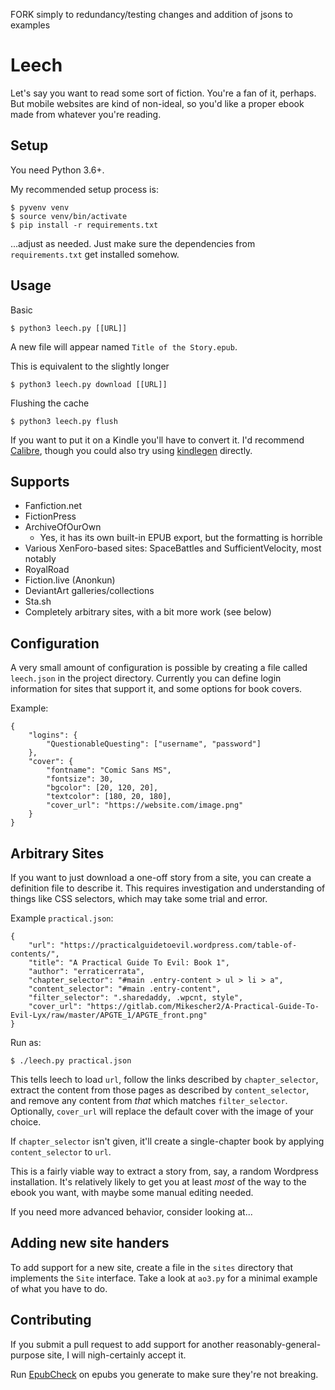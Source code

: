 FORK simply to redundancy/testing changes and addition of jsons to examples




Leech
===

Let's say you want to read some sort of fiction. You're a fan of it, perhaps. But mobile websites are kind of non-ideal, so you'd like a proper ebook made from whatever you're reading.

Setup
---

You need Python 3.6+.

My recommended setup process is:

    $ pyvenv venv
    $ source venv/bin/activate
    $ pip install -r requirements.txt

...adjust as needed. Just make sure the dependencies from `requirements.txt` get installed somehow.

Usage
---

Basic

    $ python3 leech.py [[URL]]

A new file will appear named `Title of the Story.epub`.

This is equivalent to the slightly longer

    $ python3 leech.py download [[URL]]

Flushing the cache

    $ python3 leech.py flush

If you want to put it on a Kindle you'll have to convert it. I'd recommend [Calibre](http://calibre-ebook.com/), though you could also try using [kindlegen](http://www.amazon.com/gp/feature.html?docId=1000765211) directly.

Supports
---

 * Fanfiction.net
 * FictionPress
 * ArchiveOfOurOwn
   * Yes, it has its own built-in EPUB export, but the formatting is horrible
 * Various XenForo-based sites: SpaceBattles and SufficientVelocity, most notably
 * RoyalRoad
 * Fiction.live (Anonkun)
 * DeviantArt galleries/collections
 * Sta.sh
 * Completely arbitrary sites, with a bit more work (see below)

Configuration
---

A very small amount of configuration is possible by creating a file called `leech.json` in the project directory. Currently you can define login information for sites that support it, and some options for book covers.

Example:

```
{
    "logins": {
        "QuestionableQuesting": ["username", "password"]
    },
    "cover": {
        "fontname": "Comic Sans MS",
        "fontsize": 30,
        "bgcolor": [20, 120, 20],
        "textcolor": [180, 20, 180],
        "cover_url": "https://website.com/image.png"
    }
}
```

Arbitrary Sites
---

If you want to just download a one-off story from a site, you can create a definition file to describe it. This requires investigation and understanding of things like CSS selectors, which may take some trial and error.

Example `practical.json`:

```
{
    "url": "https://practicalguidetoevil.wordpress.com/table-of-contents/",
    "title": "A Practical Guide To Evil: Book 1",
    "author": "erraticerrata",
    "chapter_selector": "#main .entry-content > ul > li > a",
    "content_selector": "#main .entry-content",
    "filter_selector": ".sharedaddy, .wpcnt, style",
    "cover_url": "https://gitlab.com/Mikescher2/A-Practical-Guide-To-Evil-Lyx/raw/master/APGTE_1/APGTE_front.png"
}
```

Run as:

    $ ./leech.py practical.json

This tells leech to load `url`, follow the links described by `chapter_selector`, extract the content from those pages as described by `content_selector`, and remove any content from *that* which matches `filter_selector`. Optionally, `cover_url` will replace the default cover with the image of your choice. 

If `chapter_selector` isn't given, it'll create a single-chapter book by applying `content_selector` to `url`. 

This is a fairly viable way to extract a story from, say, a random Wordpress installation. It's relatively likely to get you at least *most* of the way to the ebook you want, with maybe some manual editing needed.

If you need more advanced behavior, consider looking at...

Adding new site handers
---

To add support for a new site, create a file in the `sites` directory that implements the `Site` interface. Take a look at `ao3.py` for a minimal example of what you have to do.

Contributing
---

If you submit a pull request to add support for another reasonably-general-purpose site, I will nigh-certainly accept it.

Run [EpubCheck](https://github.com/IDPF/epubcheck) on epubs you generate to make sure they're not breaking.
